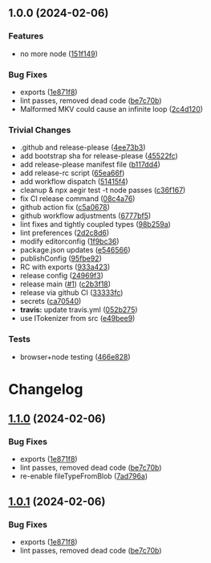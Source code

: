 ## 1.0.0 (2024-02-06)


### Features

* no more node ([151f149](https://github.com/sgtpooki/file-type/commit/151f149184539be999d20985afd04b45d4d2ffd9))


### Bug Fixes

* exports ([1e871f8](https://github.com/sgtpooki/file-type/commit/1e871f85364d9cc41155aac550b958f9b56b939d))
* lint passes, removed dead code ([be7c70b](https://github.com/sgtpooki/file-type/commit/be7c70b0406533dbdba2e0713d0776cfacc69975))
* Malformed MKV could cause an infinite loop ([2c4d120](https://github.com/sgtpooki/file-type/commit/2c4d1200c99dffb7d515b9b9951ef43c22bf7e47))


### Trivial Changes

* .github and release-please ([4ee73b3](https://github.com/sgtpooki/file-type/commit/4ee73b3c1a25636539ac569f51d9b5d76e11ead0))
* add bootstrap sha for release-please ([45522fc](https://github.com/sgtpooki/file-type/commit/45522fc0b2feb491581ac1b2d2a84e0dc22ad321))
* add release-please manifest file ([b117dd4](https://github.com/sgtpooki/file-type/commit/b117dd4f5ce59f15ad58f70009a90462ac458266))
* add release-rc script ([65ea66f](https://github.com/sgtpooki/file-type/commit/65ea66f14cec7bc993a9bffa8170a1d3314fe695))
* add workflow dispatch ([51415f4](https://github.com/sgtpooki/file-type/commit/51415f49ad6d273d4672ed466765bd482bbaee74))
* cleanup & npx aegir test -t node passes ([c36f167](https://github.com/sgtpooki/file-type/commit/c36f167d0f5a286d84c0c6ccbcd7d21163bd15c3))
* fix CI release command ([08c4a76](https://github.com/sgtpooki/file-type/commit/08c4a767b3b97ed9600c93ff6b8ae8ed53a515f6))
* github action fix ([c5a0678](https://github.com/sgtpooki/file-type/commit/c5a0678e4224b9ad7da31a0a1b44f5ab10f2de05))
* github workflow adjustments ([6777bf5](https://github.com/sgtpooki/file-type/commit/6777bf50272ef61cff82482841d187ff4224acb7))
* lint fixes and tightly coupled types ([98b259a](https://github.com/sgtpooki/file-type/commit/98b259a9120e169055e1c172086f954dab9ff85f))
* lint preferences ([2d2c8d6](https://github.com/sgtpooki/file-type/commit/2d2c8d66f41f124f89b2de909a7a71840b8514eb))
* modify editorconfig ([1f9bc36](https://github.com/sgtpooki/file-type/commit/1f9bc369b19241f58eb96748993751b0f26395b2))
* package.json updates ([e546566](https://github.com/sgtpooki/file-type/commit/e546566b40203d59bfc25bcc1bf50d34d0ad72cd))
* publishConfig ([95fbe92](https://github.com/sgtpooki/file-type/commit/95fbe9280b9e0eb15ca9c5cae1e94db6de95bf42))
* RC with exports ([933a423](https://github.com/sgtpooki/file-type/commit/933a423f1404fd3271e6bc59ff1554036d4c2af1))
* release config ([24969f3](https://github.com/sgtpooki/file-type/commit/24969f399b3e79d6a8664f9a5111faaaab42f40e))
* release main ([#1](https://github.com/sgtpooki/file-type/issues/1)) ([c2b3f18](https://github.com/sgtpooki/file-type/commit/c2b3f1883ce5f2eb340c8c845faf94dc0869078c))
* release via github CI ([33333fc](https://github.com/sgtpooki/file-type/commit/33333fc595c57c9207d6f9f6f5d447b179500f1b))
* secrets ([ca70540](https://github.com/sgtpooki/file-type/commit/ca705403e8a85720da649deb86aed20c6318d99e))
* **travis:** update travis.yml ([052b275](https://github.com/sgtpooki/file-type/commit/052b2757f136a8f5d8ae5c78170fd1d5dcf34e97))
* use ITokenizer from src ([e49bee9](https://github.com/sgtpooki/file-type/commit/e49bee96f8d7d9ba4521410c8b566cd727742154))


### Tests

* browser+node testing ([466e828](https://github.com/sgtpooki/file-type/commit/466e828fd52e78538c5cfe1564f7343be222b5e7))

# Changelog

## [1.1.0](https://github.com/SgtPooki/file-type/compare/file-type-v1.0.0...file-type-v1.1.0) (2024-02-06)


### Bug Fixes

* exports ([1e871f8](https://github.com/SgtPooki/file-type/commit/1e871f85364d9cc41155aac550b958f9b56b939d))
* lint passes, removed dead code ([be7c70b](https://github.com/SgtPooki/file-type/commit/be7c70b0406533dbdba2e0713d0776cfacc69975))
* re-enable fileTypeFromBlob ([7ad796a](https://github.com/SgtPooki/file-type/commit/7ad796aa5e740666ab09c9ca40dd033d45a20674))

## [1.0.1](https://github.com/SgtPooki/file-type/compare/file-type-v1.0.0...file-type-v1.0.1) (2024-02-06)


### Bug Fixes

* exports ([1e871f8](https://github.com/SgtPooki/file-type/commit/1e871f85364d9cc41155aac550b958f9b56b939d))
* lint passes, removed dead code ([be7c70b](https://github.com/SgtPooki/file-type/commit/be7c70b0406533dbdba2e0713d0776cfacc69975))
